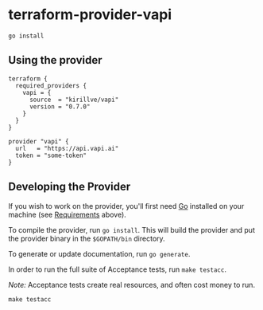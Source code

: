 # terraform-provider-vapi

```shell
go install
```

## Using the provider

```hcl
terraform {
  required_providers {
    vapi = {
      source  = "kirillve/vapi"
      version = "0.7.0"
    }
  }
}

provider "vapi" {
  url   = "https://api.vapi.ai"
  token = "some-token"
}
```

## Developing the Provider

If you wish to work on the provider, you'll first need [Go](http://www.golang.org) installed on your machine (see [Requirements](#requirements) above).

To compile the provider, run `go install`. This will build the provider and put the provider binary in the `$GOPATH/bin` directory.

To generate or update documentation, run `go generate`.

In order to run the full suite of Acceptance tests, run `make testacc`.

*Note:* Acceptance tests create real resources, and often cost money to run.

```shell
make testacc
```
